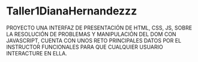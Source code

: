 # Taller1DianaHernandezzz
PROYECTO UNA INTERFAZ DE PRESENTACIÓN DE HTML, CSS, JS, SOBRE LA RESOLUCIÓN DE PROBLEMAS Y MANIPULACIÓN DEL DOM CON JAVASCRIPT, CUENTA CON UNOS RETO PRINCIPALES DATOS POR EL INSTRUCTOR FUNCIONALES PARA QUE CUALQUIER USUARIO INTERACTURE EN ELLA.
